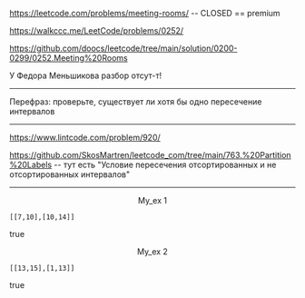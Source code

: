 https://leetcode.com/problems/meeting-rooms/ -- CLOSED == premium

https://walkccc.me/LeetCode/problems/0252/

https://github.com/doocs/leetcode/tree/main/solution/0200-0299/0252.Meeting%20Rooms

У Федора Меньшикова разбор отсут-т!

________

Перефраз: проверьте, существует ли хотя бы одно пересечение интервалов

________

https://www.lintcode.com/problem/920/

https://github.com/SkosMartren/leetcode_com/tree/main/763.%20Partition%20Labels -- тут есть "Условие пересечения отсортированных и не отсортированных интервалов"

________

<p align="center"> My_ex 1</p>

    [[7,10],[10,14]]

true

<p align="center"> My_ex 2</p>

    [[13,15],[1,13]]
true
